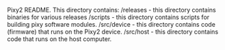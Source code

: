 Pixy2 README.
This directory contains:
/releases - this directory contains binaries for various releases 
/scripts - this directory contains scripts for building pixy software modules.
/src/device - this directory contains code (firmware) that runs on the Pixy2 device.
/src/host - this directory contains code that runs on the host computer.


